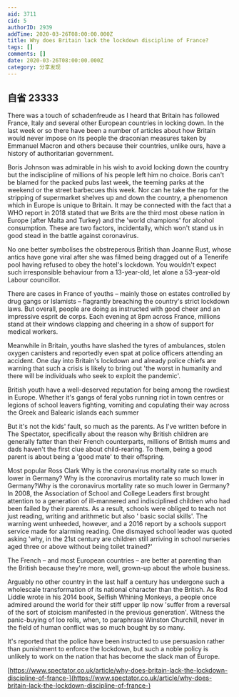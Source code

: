 ```yaml
---
aid: 3711
cid: 5
authorID: 2939
addTime: 2020-03-26T08:00:00.000Z
title: Why does Britain lack the lockdown discipline of France?
tags: []
comments: []
date: 2020-03-26T08:00:00.000Z
category: 分享发现
---
```


[](#%E8%87%AA%E7%9C%81-23333)自省 23333
-------------------------------------

There was a touch of schadenfreude as I heard that Britain has followed France, Italy and several other European countries in locking down. In the last week or so there have been a number of articles about how Britain would never impose on its people the draconian measures taken by Emmanuel Macron and others because their countries, unlike ours, have a history of authoritarian government.

Boris Johnson was admirable in his wish to avoid locking down the country but the indiscipline of millions of his people left him no choice. Boris can't be blamed for the packed pubs last week, the teeming parks at the weekend or the street barbecues this week. Nor can he take the rap for the stripping of supermarket shelves up and down the country, a phenomenon which in Europe is unique to Britain. It may be connected with the fact that a WHO report in 2018 stated that we Brits are the third most obese nation in Europe (after Malta and Turkey) and the 'world champions' for alcohol consumption. These are two factors, incidentally, which won't stand us in good stead in the battle against coronavirus.

No one better symbolises the obstreperous British than Joanne Rust, whose antics have gone viral after she was filmed being dragged out of a Tenerife pool having refused to obey the hotel's lockdown. You wouldn't expect such irresponsible behaviour from a 13-year-old, let alone a 53-year-old Labour councillor.

There are cases in France of youths – mainly those on estates controlled by drug gangs or Islamists – flagrantly breaching the country's strict lockdown laws. But overall, people are doing as instructed with good cheer and an impressive esprit de corps. Each evening at 8pm across France, millions stand at their windows clapping and cheering in a show of support for medical workers.

Meanwhile in Britain, youths have slashed the tyres of ambulances, stolen oxygen canisters and reportedly even spat at police officers attending an accident. One day into Britain's lockdown and already police chiefs are warning that such a crisis is likely to bring out 'the worst in humanity and there will be individuals who seek to exploit the pandemic'.

British youth have a well-deserved reputation for being among the rowdiest in Europe. Whether it's gangs of feral yobs running riot in town centres or legions of school leavers fighting, vomiting and copulating their way across the Greek and Balearic islands each summer

But it's not the kids' fault, so much as the parents. As I've written before in The Spectator, specifically about the reason why British children are generally fatter than their French counterparts, millions of British mums and dads haven't the first clue about child-rearing. To them, being a good parent is about being a 'good mate' to their offspring.

Most popular Ross Clark Why is the coronavirus mortality rate so much lower in Germany? Why is the coronavirus mortality rate so much lower in Germany?Why is the coronavirus mortality rate so much lower in Germany? In 2008, the Association of School and College Leaders first brought attention to a generation of ill-mannered and indisciplined children who had been failed by their parents. As a result, schools were obliged to teach not just reading, writing and arithmetic but also ' basic social skills'. The warning went unheeded, however, and a 2016 report by a schools support service made for alarming reading. One dismayed school leader was quoted asking 'why, in the 21st century are children still arriving in school nurseries aged three or above without being toilet trained?'

The French – and most European countries – are better at parenting than the British because they're more, well, grown-up about the whole business.

Arguably no other country in the last half a century has undergone such a wholescale transformation of its national character than the British. As Rod Liddle wrote in his 2014 book, Selfish Whining Monkeys, a people once admired around the world for their stiff upper lip now 'suffer from a reversal of the sort of stoicism manifested in the previous generation'. Witness the panic-buying of loo rolls, when, to paraphrase Winston Churchill, never in the field of human conflict was so much bought by so many.

It's reported that the police have been instructed to use persuasion rather than punishment to enforce the lockdown, but such a noble policy is unlikely to work on the nation that has become the slack man of Europe.

[https://www.spectator.co.uk/article/why-does-britain-lack-the-lockdown-discipline-of-france-](https://www.spectator.co.uk/article/why-does-britain-lack-the-lockdown-discipline-of-france-)
